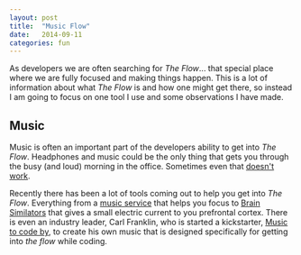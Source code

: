 ```yaml
---
layout: post
title:  "Music Flow"
date:   2014-09-11
categories: fun
---
```


As developers we are often searching for *The Flow*... that special place where we are fully focused and making things happen.  This is a lot of information about what *The Flow* is and how one might get there, so instead I am going to focus on one tool I use and some observations I have made.

## Music
Music is often an important part of the developers ability to get into *The Flow*.  Headphones and music could be the only thing that gets you through the busy  (and loud) morning in the office.  Sometimes even that [doesn't work](posts/Coding-with-music/).  

Recently there has been a lot of tools coming out to help you get into *The Flow*. Everything from a [music service](https://www.focusatwill.com/) that helps you focus to [Brain Similators](http://www.foc.us/) that gives a small electric current to you prefrontal cortex.  There is even an industry leader, Carl Franklin, who is started a kickstarter, [Music to code by](https://www.kickstarter.com/projects/311638984/music-to-code-by), to create his own music that is designed specifically for getting into *the flow* while coding. 

